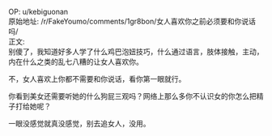 
OP: u/kebiguonan  
原始地址: /r/FakeYoumo/comments/1gr8bon/女人喜欢你之前必须要和你说话吗/  
正文:  
别傻了，我知道好多人学了什么鸡巴泡妞技巧，什么通过语言，肢体接触，主动，内在什么之类的乱七八糟的让女人喜欢你。

不，女人喜欢上你都不需要和你说话，看你第一眼就行。

你看到美女还需要听她的什么狗屁三观吗？网络上那么多你不认识女的你怎么把精子打给她呢？

一眼没感觉就真没感觉，别去追女人，没用。






